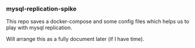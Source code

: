 ### mysql-replication-spike

This repo saves a docker-compose and some config files which helps us to play with mysql replication.

Will arrange this as a fully document later (if I have time).
